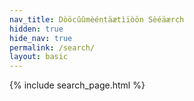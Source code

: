 ```yaml
---
nav_title: Dòöcûûmèéntäætìïòön Sèéäærch
hidden: true
hide_nav: true
permalink: /search/
layout: basic
---
```



{% include search_page.html %}
